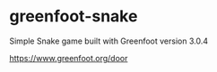 # greenfoot-snake
Simple Snake game built with Greenfoot version 3.0.4

https://www.greenfoot.org/door

